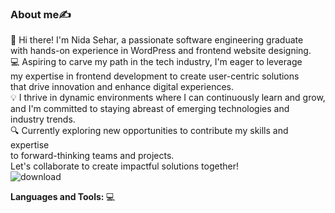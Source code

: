### About me✍
👋 Hi there! I'm Nida Sehar, a passionate software engineering graduate <br> with hands-on experience in WordPress and frontend website designing. <br>
💻 Aspiring to carve my path in the tech industry, I'm eager to leverage <br> my expertise in frontend development to create user-centric solutions <br> that drive innovation and enhance digital experiences.  <br>
💡 I thrive in dynamic environments where I can continuously learn and grow, <br> and I'm committed to staying abreast of emerging technologies and industry trends. <br>
🔍 Currently exploring new opportunities to contribute my skills and expertise <br> to forward-thinking teams and projects. <br> Let's collaborate to create impactful solutions together!
<br>
![download](https://github.com/nida-sehar/Nida-Sehar/assets/167526409/1d9cbaca-ecf2-44e9-955e-ad433b39a942)

<b>Languages and Tools: </b>💻

<!--
**nida-sehar/Nida-Sehar** is a ✨ _special_ ✨ repository because its `README.md` (this file) appears on your GitHub profile.

Here are some ideas to get you started:

- 🔭 I’m currently working on myself to enhance my skills.
- 🌱 I’m currently learning JavaScript libraries.
- 👯 I’m looking to collaborate on frontend web projects.
- 🤔 I’m looking for help with ...
- 💬 Ask me about ...
- 📫 How to reach me: nida.sehar461@gmail.com
- 😄 Pronouns: she/her
- ⚡ Fun fact: ...
-->
